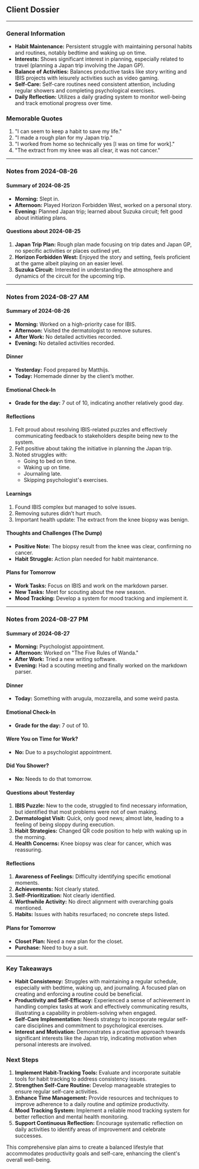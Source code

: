 ## Client Dossier

---

### General Information

- **Habit Maintenance:** Persistent struggle with maintaining personal habits and routines, notably bedtime and waking up on time.
- **Interests:** Shows significant interest in planning, especially related to travel (planning a Japan trip involving the Japan GP).
- **Balance of Activities:** Balances productive tasks like story writing and IBIS projects with leisurely activities such as video gaming.
- **Self-Care:** Self-care routines need consistent attention, including regular showers and completing psychological exercises.
- **Daily Reflection:** Utilizes a daily grading system to monitor well-being and track emotional progress over time.

### Memorable Quotes

1. "I can seem to keep a habit to save my life."
2. "I made a rough plan for my Japan trip."
3. "I worked from home so technically yes [I was on time for work]."
4. "The extract from my knee was all clear, it was not cancer."

---

### Notes from 2024-08-26

#### Summary of 2024-08-25

- **Morning:** Slept in.
- **Afternoon:** Played Horizon Forbidden West, worked on a personal story.
- **Evening:** Planned Japan trip; learned about Suzuka circuit; felt good about initiating plans.

#### Questions about 2024-08-25

1. **Japan Trip Plan:** Rough plan made focusing on trip dates and Japan GP, no specific activities or places outlined yet.
2. **Horizon Forbidden West:** Enjoyed the story and setting, feels proficient at the game albeit playing on an easier level.
3. **Suzuka Circuit:** Interested in understanding the atmosphere and dynamics of the circuit for the upcoming trip.

---

### Notes from 2024-08-27 AM

#### Summary of 2024-08-26

- **Morning:** Worked on a high-priority case for IBIS.
- **Afternoon:** Visited the dermatologist to remove sutures.
- **After Work:** No detailed activities recorded.
- **Evening:** No detailed activities recorded.

#### Dinner

- **Yesterday:** Food prepared by Matthijs.
- **Today:** Homemade dinner by the client’s mother.

#### Emotional Check-In

- **Grade for the day:** 7 out of 10, indicating another relatively good day.

#### Reflections

1. Felt proud about resolving IBIS-related puzzles and effectively communicating feedback to stakeholders despite being new to the system.
2. Felt positive about taking the initiative in planning the Japan trip.
3. Noted struggles with:
   - Going to bed on time.
   - Waking up on time.
   - Journaling late.
   - Skipping psychologist's exercises.

#### Learnings

1. Found IBIS complex but managed to solve issues.
2. Removing sutures didn’t hurt much.
3. Important health update: The extract from the knee biopsy was benign.

#### Thoughts and Challenges (The Dump)

- **Positive Note:** The biopsy result from the knee was clear, confirming no cancer.
- **Habit Struggle:** Action plan needed for habit maintenance.

#### Plans for Tomorrow

- **Work Tasks:** Focus on IBIS and work on the markdown parser.
- **New Tasks:** Meet for scouting about the new season.
- **Mood Tracking:** Develop a system for mood tracking and implement it.

---

### Notes from 2024-08-27 PM

#### Summary of 2024-08-27

- **Morning:** Psychologist appointment.
- **Afternoon:** Worked on "The Five Rules of Wanda."
- **After Work:** Tried a new writing software.
- **Evening:** Had a scouting meeting and finally worked on the markdown parser.

#### Dinner

- **Today:** Something with arugula, mozzarella, and some weird pasta.

#### Emotional Check-In

- **Grade for the day:** 7 out of 10.

#### Were You on Time for Work?

- **No:** Due to a psychologist appointment.

#### Did You Shower?

- **No:** Needs to do that tomorrow.

#### Questions about Yesterday

1. **IBIS Puzzle:** New to the code, struggled to find necessary information, but identified that most problems were not of own making.
2. **Dermatologist Visit:** Quick, only good news; almost late, leading to a feeling of being sloppy during execution.
3. **Habit Strategies:** Changed QR code position to help with waking up in the morning.
4. **Health Concerns:** Knee biopsy was clear for cancer, which was reassuring.

#### Reflections

1. **Awareness of Feelings:** Difficulty identifying specific emotional moments.
2. **Achievements:** Not clearly stated.
3. **Self-Prioritization:** Not clearly identified.
4. **Worthwhile Activity:** No direct alignment with overarching goals mentioned.
5. **Habits:** Issues with habits resurfaced; no concrete steps listed.

#### Plans for Tomorrow

- **Closet Plan:** Need a new plan for the closet.
- **Purchase:** Need to buy a suit.

---

### Key Takeaways

- **Habit Consistency:** Struggles with maintaining a regular schedule, especially with bedtime, waking up, and journaling. A focused plan on creating and enforcing a routine could be beneficial.
- **Productivity and Self-Efficacy:** Experienced a sense of achievement in handling complex tasks at work and effectively communicating results, illustrating a capability in problem-solving when engaged.
- **Self-Care Implementation:** Needs strategy to incorporate regular self-care disciplines and commitment to psychological exercises.
- **Interest and Motivation:** Demonstrates a proactive approach towards significant interests like the Japan trip, indicating motivation when personal interests are involved.

### Next Steps

1. **Implement Habit-Tracking Tools:** Evaluate and incorporate suitable tools for habit tracking to address consistency issues.
2. **Strengthen Self-Care Routine:** Develop manageable strategies to ensure regular self-care activities.
3. **Enhance Time Management:** Provide resources and techniques to improve adherence to a daily routine and optimize productivity.
4. **Mood Tracking System:** Implement a reliable mood tracking system for better reflection and mental health monitoring.
5. **Support Continuous Reflection:** Encourage systematic reflection on daily activities to identify areas of improvement and celebrate successes.

This comprehensive plan aims to create a balanced lifestyle that accommodates productivity goals and self-care, enhancing the client's overall well-being.